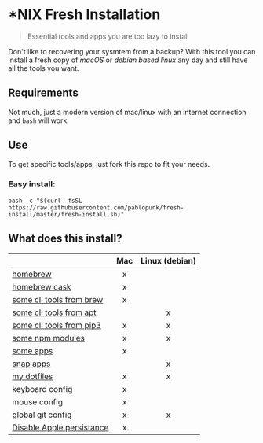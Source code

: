 # *NIX Fresh Installation

> Essential tools and apps you are too lazy to install

Don't like to recovering your sysmtem from a backup? With this tool you can install a fresh copy of *macOS* or *debian based linux* any day and still have all the tools you want.


## Requirements

Not much, just a modern version of mac/linux with an internet connection and `bash` will work.

## Use

To get specific tools/apps, just fork this repo to fit your needs.

### Easy install:

```shell
bash -c "$(curl -fsSL https://raw.githubusercontent.com/pablopunk/fresh-install/master/fresh-install.sh)"
```


## What does this install?

| | Mac | Linux (debian) |
|-|:---:|:-----:|
|[homebrew](https://brew.sh)|x||
|[homebrew cask](https://caskroom.github.io)|x||
|[some cli tools from brew](./install/brew)|x||
|[some cli tools from apt](./install/apt)||x|
|[some cli tools from pip3](./install/pip3)|x|x|
|[some npm modules](./install/npm)|x|x|
|[some apps](./install/cask)|x||
|[snap apps](./install/snap)||x|
|[my dotfiles](https://github.com/pablopunk/dotfiles)|x|x|
|keyboard config|x||
|mouse config|x||
|global git config|x|x|
|[Disable Apple persistance](https://apple.stackexchange.com/questions/124367/stop-mavericks-from-relaunching-applications)|x||
